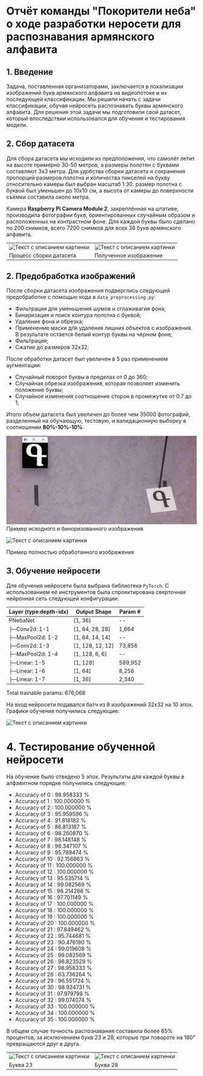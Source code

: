 # Отчёт команды "Покорители неба" о ходе разработки неросети для распознавания армянского алфавита
## 1. Введение
Задача, поставленная организаторами, заключается в локализации изображений букв армянского алфавита на видеопотоке и их последующей классификации. Мы решили начать с задачи классификации, обучая нейросеть распознавать буквы армянского алфавита. Для решения этой задачи мы подготовили свой датасет, который впоследствии использовался для обучения и тестирования модели.
## 2. Сбор датасета
Для сбора датасета мы исходили из предположения, что самолёт летит на высоте примерно 30-50 метров, а размеры полотен с буквами составляют 3х3 метра. Для удобства сборки датасета и сохранения пропорций размеров полотна и количества пикселей на букву относительно камеры был выбран масштаб 1:30: размер полотна с буквой был уменьшен до 10х10 см, а высота от камеры до поверхности съёмки составила около метра.

Камера **Raspberry Pi Camera Module 2**, закреплённая на штативе, производила фотографии букв, ориентированных случайным образом и расположенных на контрастном фоне. Для каждой буквы было сделано по 200 снимков, всего 7200 снимков для всех 36 букв армянского алфавита.

<table>
  <tr>
    <td><image
  src="images/image.png" width="200"
  alt="Текст с описанием картинки"
  caption="Подпись под картинкой"></td>
    <td><image width="200"
  src="images/image-1.png"
  alt="Текст с описанием картинки"
  caption="Подпись под картинкой"></td>
  </tr>
    <tr>
    <td>Процесс сборки датасета</td>
    <td>Полученное изображение</td>
  </tr>
</table>

## 2. Предобработка изображений
После сборки датасета изображения подверглись следующей предобработке с помощью кода в  `data_preprocessing.py`: 
- Фильтрация для уменьшения шумов и сглаживагия фона;
- Бинаризация и поиск контура полотна с буквой;
- Удаление фона и обрезка;
- Примененме маски для удаления лишних объектов с изображения. В результате остается белый контур буквы на чёрном фоне;
- Фильтрация;
- Сжатие до размеров 32х32;

После обработки датасет был увеличен в 5 раз применением аугментации:
- Случайный поворот буквы в пределах от 0 до 360;
- Случайная обрезка изображения, которая позволяет изменить положение буквы;
- Случайное изменения соотношение сторон в промежутке от 0.7 до 1;

Итого объем датасета был увеличен до более чем 35000 фотографий, разделенный на обучающую, тестовую, и валидационную выборку в соотношении **80%-10%-10%**.
 
![alt text](images/image-2.png)
Пример исходного и биноризованного изображения

<image width="200"
  src="images/image-3.png"
  alt="Текст с описанием картинки"
  caption="Подпись под картинкой">

Пример полностью обработанного изображения

## 3. Обучение нейросети
Для обучения нейросети была выбрана библиотека `PyTorch`. С использованием её инструментов была спроектирована сверточная нейронная сеть следующей конфигурации:



|Layer (type:depth-idx)| Output Shape   |Param #    |
| ------------      | ------------      | ----------|
| PNebaNet          | [1, 36]           | --        |
| ├─Conv2d: 1-1     | [1, 64, 28, 28]   |  1,664    |
| ├─MaxPool2d: 1-2  | [1, 64, 14, 14]   | --        |
| ├─Conv2d: 1-3     | [1, 128, 12, 12]  | 73,856    |
| ├─MaxPool2d: 1-4  | [1, 128, 6, 6]    |  --       |
| ├─Linear: 1-5     | [1, 128]          | 589,952   |
| ├─Linear: 1-6     | [1, 64]           | 8,256     |
| ├─Linear: 1-7     | [1, 36]           | 2,340     |

Total trainable params: 676,068 


На вход нейросети подавался батч из 8 изображений 32х32 на 10 эпох. Графики обучения получились следующие:


<image
  src="images/image-6.png" width="500"
  alt="Текст с описанием картинки"
  caption="Подпись под картинкой">


# 4. Тестирование обученной нейросети

На обучение было отведено 5 эпох. Результаты для каждой буквы в алфавитном порядке получились следующие:

- Accuracy of     0 : 98.958333 %
- Accuracy of     1 : 100.000000 %
- Accuracy of     2 : 100.000000 %
- Accuracy of     3 : 95.959596 % 
- Accuracy of     4 : 91.818182 %
- Accuracy of     5 : 86.813187 %
- Accuracy of     6 : 98.260870 %
- Accuracy of     7 : 98.148148 %
- Accuracy of     8 : 98.347107 %
- Accuracy of     9 : 95.789474 %
- Accuracy of    10 : 92.156863 %
- Accuracy of    11 : 100.000000 %
- Accuracy of    12 : 100.000000 %
- Accuracy of    13 : 95.535714 %
- Accuracy of    14 : 99.082569 %
- Accuracy of    15 : 98.214286 %
- Accuracy of    16 : 97.701149 %
- Accuracy of    17 : 100.000000 %
- Accuracy of    18 : 100.000000 %
- Accuracy of    19 : 100.000000 %
- Accuracy of    20 : 100.000000 %
- Accuracy of    21 : 97.849462 %
- Accuracy of    22 : 95.744681 %
- Accuracy of    23 : 90.476190 %
- Accuracy of    24 : 99.019608 %
- Accuracy of    25 : 99.082569 %
- Accuracy of    26 : 98.823529 %
- Accuracy of    27 : 98.958333 %
- Accuracy of    28 : 63.736264 %
- Accuracy of    29 : 96.551724 %
- Accuracy of    30 : 98.924731 %
- Accuracy of    31 : 97.979798 % 
- Accuracy of    32 : 99.074074 % 
- Accuracy of    33 : 100.000000 %
- Accuracy of    34 : 100.000000 %
- Accuracy of    35 : 100.000000 %

В общем случае точность распознавания составила более 85% процентов, за исключением букв 23 и 28, которые при повороте на 180° превращаются друг в друга.

<table>
  <tr>
    <td><image
  src="images/image-5.png" height="250"
  alt="Текст с описанием картинки"
  caption="Подпись под картинкой"></td>
    <td><image height="250"
  src="images/image-4.png"
  alt="Текст с описанием картинки"
  caption="Подпись под картинкой"></td>
  </tr>
    <tr>
    <td>Буква 23</td>
    <td>Буква 28</td>
  </tr>
</table>